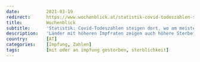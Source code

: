 ```yaml
---
date:          2021-03-19
redirect:      https://www.wochenblick.at/statistik-covid-todeszahlen-steigen-dort-wo-am-meisten-geimpft-wurde/
title:         Wochenblick
subtitle:      'Statistik: Covid-Todeszahlen steigen dort, wo am meisten geimpft wurde'
description:   'Länder mit höheren Impfraten zeigen auch höhere Sterbefallraten als andere Länder, so Studien und Statistiken. Experten gehen davon aus, dass Impfungen das Virus nur noch aggressiver machen.'
country:       [AT]
categories:    [Impfung, Zahlen]
tags:          [mit oder an impfung gestorben, sterblichkeit]
---
```

